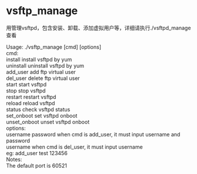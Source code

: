 # vsftp_manage
用管理vsftpd，包含安装、卸载、添加虚拟用户等，详细请执行./vsftpd_manage查看

Usage: ./vsftp_manage [cmd] [options]  
cmd:  
install                                 install vsftpd by yum  
uninstall                               uninstall vsftpd by yum  
add_user                                add ftp virtual user  
del_user                                delete ftp virtual user  
start                                   start vsftpd  
stop                                    stop vsftpd  
restart                                 restart vsftpd  
reload                                  reload vsftpd  
status                                  check vsftpd status  
set_onboot                              set vsftpd onboot  
unset_onboot                            unset vsftpd onboot  
options:  
username password                       when cmd is add_user, it must input username and password  
username                                when cmd is del_user, it must input username  
eg: add_user test 123456  
Notes:  
The default port is 60521
